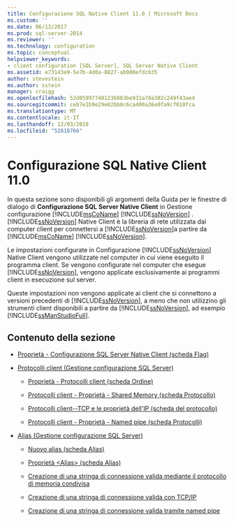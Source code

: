 ```yaml
---
title: Configurazione SQL Native Client 11.0 | Microsoft Docs
ms.custom: ''
ms.date: 06/13/2017
ms.prod: sql-server-2014
ms.reviewer: ''
ms.technology: configuration
ms.topic: conceptual
helpviewer_keywords:
- client configuration [SQL Server], SQL Server Native Client
ms.assetid: e73143e9-5e7b-4d0a-8827-ab900efdcb35
author: stevestein
ms.author: sstein
manager: craigg
ms.openlocfilehash: 52d059977481236883be931a78a302c249f43ae4
ms.sourcegitcommit: ceb7e1b9e29e02bb0c6ca400a36e0fa9cf010fca
ms.translationtype: MT
ms.contentlocale: it-IT
ms.lasthandoff: 12/03/2018
ms.locfileid: "52818766"
---
```

# <a name="sql-native-client-110-configuration"></a>Configurazione SQL Native Client 11.0
  In questa sezione sono disponibili gli argomenti della Guida per le finestre di dialogo di **Configurazione SQL Server Native Client** in Gestione configurazione [!INCLUDE[msCoName](../../includes/msconame-md.md)] [!INCLUDE[ssNoVersion](../../includes/ssnoversion-md.md)] . [!INCLUDE[ssNoVersion](../../includes/ssnoversion-md.md)] Native Client è la libreria di rete utilizzata dai computer client per connettersi a [!INCLUDE[ssNoVersion](../../includes/ssnoversion-md.md)]a partire da [!INCLUDE[msCoName](../../includes/msconame-md.md)] [!INCLUDE[ssNoVersion](../../includes/ssnoversion-md.md)].  
  
 Le impostazioni configurate in Configurazione [!INCLUDE[ssNoVersion](../../includes/ssnoversion-md.md)] Native Client vengono utilizzate nel computer in cui viene eseguito il programma client. Se vengono configurate nel computer che esegue [!INCLUDE[ssNoVersion](../../includes/ssnoversion-md.md)], vengono applicate esclusivamente ai programmi client in esecuzione sul server.  
  
 Queste impostazioni non vengono applicate ai client che si connettono a versioni precedenti di [!INCLUDE[ssNoVersion](../../includes/ssnoversion-md.md)], a meno che non utilizzino gli strumenti client disponibili a partire da [!INCLUDE[ssNoVersion](../../includes/ssnoversion-md.md)], ad esempio [!INCLUDE[ssManStudioFull](../../includes/ssmanstudiofull-md.md)].  
  
## <a name="in-this-section"></a>Contenuto della sezione  
  
-   [Proprietà - Configurazione SQL Server Native Client &#40;scheda Flag&#41;](../../../2014/tools/configuration-manager/sql-server-native-client-configuration-properties-flags-tab.md)  
  
-   [Protocolli client &#40;Gestione configurazione SQL Server&#41;](../../relational-databases/sql-server-configuration-manager.md)  
  
    -   [Proprietà - Protocolli client &#40;scheda Ordine&#41;](../../../2014/tools/configuration-manager/client-protocols-properties-order-tab.md)  
  
    -   [Protocolli client - Proprietà - Shared Memory &#40;scheda Protocollo&#41;](../../../2014/tools/configuration-manager/client-protocols-shared-memory-properties-protocol-tab.md)  
  
    -   [Protocolli client--TCP e le proprietà dell'IP &#40;scheda del protocollo&#41;](../../../2014/tools/configuration-manager/client-protocols-tcp-and-ip-properties-protocol-tab.md)  
  
    -   [Protocolli client - Proprietà - Named pipe &#40;scheda Protocolli&#41;](../../../2014/tools/configuration-manager/client-protocols-named-pipes-properties-protocol-tab.md)  
  
-   [Alias &#40;Gestione configurazione SQL Server&#41;](../../../2014/tools/configuration-manager/aliases-sql-server-configuration-manager.md)  
  
    -   [Nuovo alias &#40;scheda Alias&#41;](../../../2014/tools/configuration-manager/new-alias-alias-tab.md)  
  
    -   [Proprietà &#60;Alias&#62; &#40;scheda Alias&#41;](../../../2014/tools/configuration-manager/alias-properties-alias-tab.md)  
  
    -   [Creazione di una stringa di connessione valida mediante il protocollo di memoria condivisa](../../../2014/tools/configuration-manager/creating-a-valid-connection-string-using-shared-memory-protocol.md)  
  
    -   [Creazione di una stringa di connessione valida con TCP/IP](../../../2014/tools/configuration-manager/creating-a-valid-connection-string-using-tcp-ip.md)  
  
    -   [Creazione di una stringa di connessione valida tramite named pipe](../../../2014/tools/configuration-manager/creating-a-valid-connection-string-using-named-pipes.md)  
  
  
